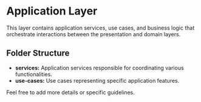 # Application Layer

This layer contains application services, use cases, and business logic that orchestrate interactions between the presentation and domain layers.

## Folder Structure

- **services:** Application services responsible for coordinating various functionalities.
- **use-cases:** Use cases representing specific application features.

Feel free to add more details or specific guidelines.
